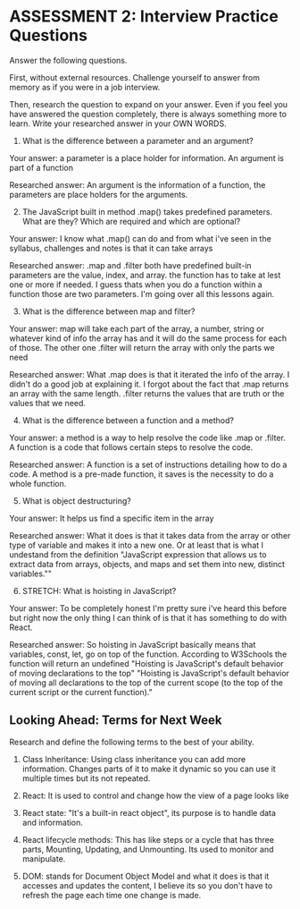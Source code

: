# ASSESSMENT 2: Interview Practice Questions

Answer the following questions.

First, without external resources. Challenge yourself to answer from memory as if you were in a job interview.

Then, research the question to expand on your answer. Even if you feel you have answered the question completely, there is always something more to learn. Write your researched answer in your OWN WORDS.

1. What is the difference between a parameter and an argument?

  Your answer: a parameter is a place holder for information. An argument is part of a function

  Researched answer: An argument is the information of a function, the parameters are place holders for the arguments.


2. The JavaScript built in method .map() takes predefined parameters. What are they? Which are required and which are optional?

  Your answer: I know what .map() can do and from what i've seen in the syllabus, challenges and notes is that it can take arrays

  Researched answer: .map and .filter both have  predefined built-in parameters are the value, index, and array. the function has to take at lest one or more if needed. I guess thats when you do a function within  a function those are two parameters. I'm going over all this lessons again. 



3. What is the difference between map and filter?

  Your answer: map will take each part of the array, a number, string or whatever kind of info the array has and it will do the same process for each of those. The other one .filter will return the array with only the parts we need

  Researched answer: What .map does is that it iterated the info of the array. I didn't do a good job at explaining it. I forgot about the fact that .map returns an array with the same length. .filter returns the values that are truth or the values that we need.




4. What is the difference between a function and a method?

  Your answer: a method is a way to help resolve the code like .map or .filter. A function  is a code that follows certain steps to resolve the code.

  Researched answer: A function is a set of instructions detailing how to do a code.
  A method is a pre-made function, it saves is the necessity to do a whole function.




5. What is object destructuring?

  Your answer: It helps us find a specific item in the array

  Researched answer: What it does is that it takes data from the array or other type of variable and makes it into a new one. Or at least that is what I undestand from the definition
  "JavaScript expression that allows us to extract data from arrays, objects, and maps and set them into new, distinct variables.""




6. STRETCH: What is hoisting in JavaScript?

  Your answer: To be completely honest I'm pretty sure i've heard this before but right now the only thing I can think of is that it has something to do with React.

  Researched answer: So hoisting in JavaScript basically means that variables, const, let, go on top of the function. According to W3Schools the function will return an undefined
  "Hoisting is JavaScript's default behavior of moving declarations to the top"
  "Hoisting is JavaScript's default behavior of moving all declarations to the top of the current scope (to the top of the current script or the current function)."



## Looking Ahead: Terms for Next Week

Research and define the following terms to the best of your ability.

1. Class Inheritance: Using class inheritance you can add more information. Changes parts of it to make it dynamic so you can use it multiple times but its not repeated.

2. React: It is used to control and change how the view of a page looks like

3. React state: "It's a built-in react object", its purpose is to handle data and information.

4. React lifecycle methods: This has like steps or a cycle that has three parts, Mounting, Updating, and Unmounting. Its used to monitor and manipulate.

5. DOM: stands for Document Object Model and what it does is that it accesses  and updates the content, I believe its so you don't have to refresh the page each time one change is made.
